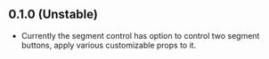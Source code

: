## 0.1.0 (Unstable)

- Currently the segment control has option to control two segment buttons, apply various customizable props to it.
